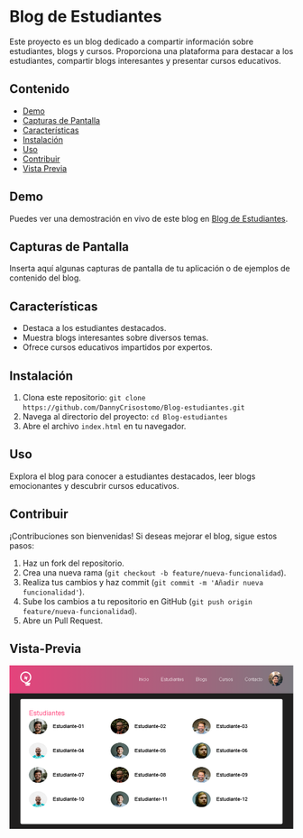 # Blog de Estudiantes

Este proyecto es un blog dedicado a compartir información sobre estudiantes, blogs y cursos. Proporciona una plataforma para destacar a los estudiantes, compartir blogs interesantes y presentar cursos educativos.

## Contenido

- [Demo](#demo)
- [Capturas de Pantalla](#capturas-de-pantalla)
- [Características](#características)
- [Instalación](#instalación)
- [Uso](#uso)
- [Contribuir](#contribuir)
- [Vista Previa](#Vista-Previa)

## Demo

Puedes ver una demostración en vivo de este blog en [Blog de Estudiantes](https://example.com).

## Capturas de Pantalla

Inserta aquí algunas capturas de pantalla de tu aplicación o de ejemplos de contenido del blog.

## Características

- Destaca a los estudiantes destacados.
- Muestra blogs interesantes sobre diversos temas.
- Ofrece cursos educativos impartidos por expertos.

## Instalación

1. Clona este repositorio: `git clone https://github.com/DannyCrisostomo/Blog-estudiantes.git`
2. Navega al directorio del proyecto: `cd Blog-estudiantes`
3. Abre el archivo `index.html` en tu navegador.

## Uso

Explora el blog para conocer a estudiantes destacados, leer blogs emocionantes y descubrir cursos educativos.

## Contribuir

¡Contribuciones son bienvenidas! Si deseas mejorar el blog, sigue estos pasos:

1. Haz un fork del repositorio.
2. Crea una nueva rama (`git checkout -b feature/nueva-funcionalidad`).
3. Realiza tus cambios y haz commit (`git commit -m 'Añadir nueva funcionalidad'`).
4. Sube los cambios a tu repositorio en GitHub (`git push origin feature/nueva-funcionalidad`).
5. Abre un Pull Request.

## Vista-Previa
![php](https://github.com/DannyCrisostomo/Blog-estudiantes/blob/main/blog.png)
